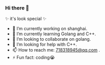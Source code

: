 ### Hi there 👋

✨ it's look special ✨
- 🔭 I’m currently working on shanghai.
- 🌱 I’m currently learning Golang and C++.
- 👯 I’m looking to collaborate on golang.
- 🤔 I’m looking for help with C++.
- 📫 How to reach me: 718318945@qq.com .
- ⚡ Fun fact: coding😭

